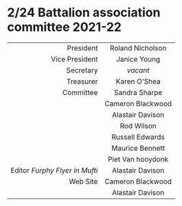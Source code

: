 

# 2/24 Battalion association committee 2021-22
|                                |        |
| -----------------------------: | :----: |
| President                      | Roland Nicholson|
| Vice President                 | Janice Young |
| Secretary                      | *vacant* |
| Treasurer                      | Karen O'Shea |
| Committee                      | Sandra Sharpe |
|                                | Cameron Blackwood |
|                                | Alastair Davison |
|                                | Rod Wilson |
|                                | Russell Edwards |
|                                | Maurice Bennett |
|                                | Piet Van hooydonk |
| Editor *Furphy Flyer in Mufti* | Alastair Davison |
| Web Site                       | Cameron Blackwood  |
|                                | Alastair Davison |

